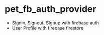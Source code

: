 # pet_fb_auth_provider

- Signin, Signout, Signup with firebase auth
- User Profile with firebase firestore
